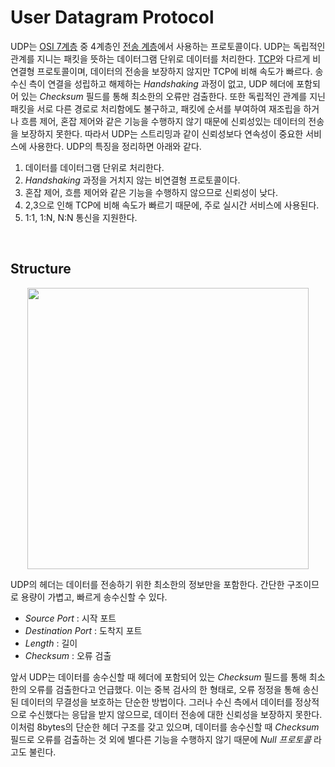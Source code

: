 # User Datagram Protocol

UDP는 [OSI 7계층](./osi-7-layer.md) 중 4계층인 [전송 계층](./osi-7-layer.md/#4계층---전송-계층)에서 사용하는 프로토콜이다. UDP는 독립적인 관계를 지니는 패킷을 뜻하는 데이터그램 단위로 데이터를 처리한다. [TCP](./tcp.md)와 다르게 비연결형 프로토콜이며, 데이터의 전송을 보장하지 않지만 TCP에 비해 속도가 빠르다. 송수신 측이 연결을 성립하고 해제하는 *Handshaking* 과정이 없고, UDP 헤더에 포함되어 있는 *Checksum* 필드를 통해 최소한의 오류만 검출한다. 또한 독립적인 관계를 지닌 패킷을 서로 다른 경로로 처리함에도 불구하고, 패킷에 순서를 부여하여 재조립을 하거나 흐름 제어, 혼잡 제어와 같은 기능을 수행하지 않기 때문에 신뢰성있는 데이터의 전송을 보장하지 못한다. 따라서 UDP는 스트리밍과 같이 신뢰성보다 연속성이 중요한 서비스에 사용한다. UDP의 특징을 정리하면 아래와 같다.

1. 데이터를 데이터그램 단위로 처리한다.
2. *Handshaking* 과정을 거치지 않는 비연결형 프로토콜이다.
3. 혼잡 제어, 흐름 제어와 같은 기능을 수행하지 않으므로 신뢰성이 낮다.
4. 2,3으로 인해 TCP에 비해 속도가 빠르기 때문에, 주로 실시간 서비스에 사용된다.
5. 1:1, 1:N, N:N 통신을 지원한다.

&nbsp;
## Structure

<p align="center">
<img src="https://user-images.githubusercontent.com/61190690/174311327-231ec6ec-3a3a-4a32-9880-1837d5b2b2b5.png" width="450">
</p>

UDP의 헤더는 데이터를 전송하기 위한 최소한의 정보만을 포함한다. 간단한 구조이므로 용량이 가볍고, 빠르게 송수신할 수 있다.

- *Source Port* : 시작 포트
- *Destination Port* : 도착지 포트
- *Length* : 길이
- *Checksum* : 오류 검출

앞서 UDP는 데이터를 송수신할 때 헤더에 포함되어 있는 *Checksum* 필드를 통해 최소한의 오류를 검출한다고 언급했다. 이는 중복 검사의 한 형태로, 오류 정정을 통해 송신된 데이터의 무결성을 보호하는 단순한 방법이다. 그러나 수신 측에서 데이터를 정상적으로 수신했다는 응답을 받지 않으므로, 데이터 전송에 대한 신뢰성을 보장하지 못한다. 이처럼 8bytes의 단순한 헤더 구조를 갖고 있으며, 데이터를 송수신할 때 *Checksum* 필드로 오류를 검출하는 것 외에 별다른 기능을 수행하지 않기 때문에 *Null 프로토콜* 라고도 불린다.